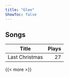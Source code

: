 ```yaml
---
title: "Glee"
ShowToc: false
---
```


## Songs
Title | Plays 
----- | -----: 
Last Christmas | 27

{{< more >}}